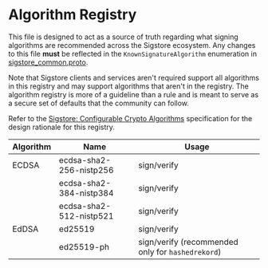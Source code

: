 # Algorithm Registry

This file is designed to act as a source of truth regarding what signing
algorithms are recommended across the Sigstore ecosystem. Any changes to this
file **must** be reflected in the `KnownSignatureAlgorithm` enumeration in
[sigstore_common.proto](../protos/sigstore_common.proto).

Note that Sigstore clients and services aren't required support all algorithms
in this registry and may support algorithms that aren't in the registry. The
algorithm registry is more of a guideline than a rule and is meant to serve as
a secure set of defaults that the community can follow.

Refer to the [Sigstore: Configurable Crypto Algorithms](https://docs.google.com/document/d/18vTKFvTQdRt3OGz6Qd1xf04o-hugRYSup-1EAOWn7MQ/)
specification for the design rationale for this registry.

| Algorithm | Name | Usage |
| --- | --- | --- |
| ECDSA | ecdsa-sha2-256-nistp256 | sign/verify |
|| ecdsa-sha2-384-nistp384 | sign/verify |
|| ecdsa-sha2-512-nistp521 | sign/verify |
| EdDSA | ed25519 | sign/verify |
|| ed25519-ph | sign/verify (recommended only for `hashedrekord`) |
